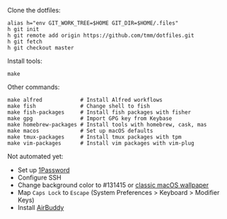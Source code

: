 Clone the dotfiles:

```
alias h="env GIT_WORK_TREE=$HOME GIT_DIR=$HOME/.files"
h git init
h git remote add origin https://github.com/tmm/dotfiles.git
h git fetch
h git checkout master
```

Install tools:

```
make
```

Other commands:

```
make alfred            # Install Alfred workflows
make fish              # Change shell to fish
make fish-packages     # Install fish packages with fisher
make gpg               # Import GPG key from Keybase
make homebrew-packages # Install tools with homebrew, cask, mas
make macos             # Set up macOS defaults
make tmux-packages     # Install tmux packages with tpm
make vim-packages      # Install vim packages with vim-plug
```

Not automated yet:

* Set up [1Password](https://1password.com)
* Configure SSH
* Change background color to #131415 or [classic macOS wallpaper](https://512pixels.net/projects/default-mac-wallpapers-in-5k/)
* Map `Caps Lock` to `Escape` (System Preferences > Keyboard > Modifier Keys)
* Install [AirBuddy](https://v2.airbuddy.app)
